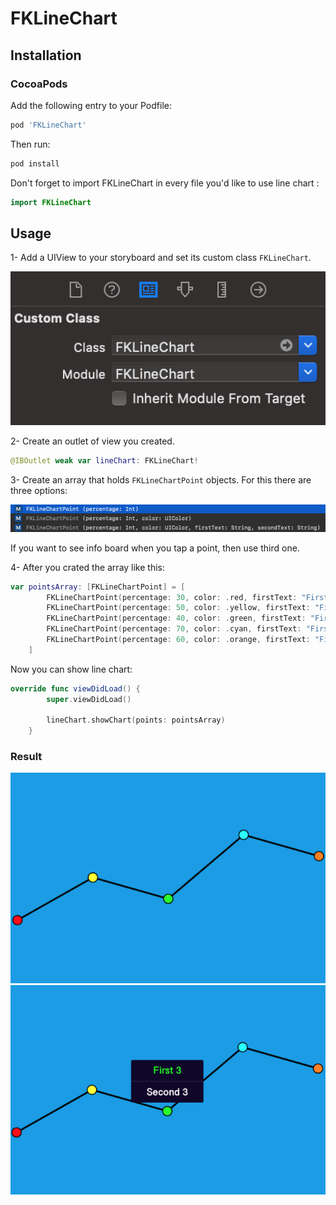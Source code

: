 # FKLineChart

## Installation

### CocoaPods

Add the following entry to your Podfile:

```rb
pod 'FKLineChart'
```

Then run:

```rb
pod install
```

Don't forget to import FKLineChart in every file you'd like to use line chart :

```swift
import FKLineChart
```

## Usage

1- Add a UIView to your storyboard and set its custom class `FKLineChart`.

<img src="https://github.com/Furkankurnaz/FKLineChart/blob/master/usageImages/1.png"/>

2- Create an outlet of view you created.

```swift
@IBOutlet weak var lineChart: FKLineChart!
```

3- Create an array that holds `FKLineChartPoint` objects. For this there are three options:

<img src="https://github.com/Furkankurnaz/FKLineChart/blob/master/usageImages/2.png"/>

If you want to see info board when you tap a point, then use third one.

4- After you crated the array like this: 

```swift
var pointsArray: [FKLineChartPoint] = [
        FKLineChartPoint(percentage: 30, color: .red, firstText: "First 1", secondText: "Second 1"),
        FKLineChartPoint(percentage: 50, color: .yellow, firstText: "First 2", secondText: "Second 2"),
        FKLineChartPoint(percentage: 40, color: .green, firstText: "First 3", secondText: "Second 3"),
        FKLineChartPoint(percentage: 70, color: .cyan, firstText: "First 4", secondText: "Second 4"),
        FKLineChartPoint(percentage: 60, color: .orange, firstText: "First 5", secondText: "Second 5"),
    ]
```

Now you can show line chart:

```swift
override func viewDidLoad() {
        super.viewDidLoad()
        
        lineChart.showChart(points: pointsArray)
    }
```

### Result

<img src="https://github.com/Furkankurnaz/FKLineChart/blob/master/usageImages/3.png"/>

<img src="https://github.com/Furkankurnaz/FKLineChart/blob/master/usageImages/4.png"/>
